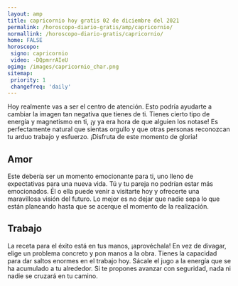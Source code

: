 ```yaml
---
layout: amp
title: capricornio hoy gratis 02 de diciembre del 2021 
permalink: /horoscopo-diario-gratis/amp/capricornio/
normallink: /horoscopo-diario-gratis/capricornio/
home: FALSE
horoscopo:
 signo: capricornio
 video: -DQpmrrAIeU
ogimg: /images/capricornio_char.png
sitemap:
 priority: 1
 changefreq: 'daily'
---
```



Hoy realmente vas a ser el centro de atención. Esto podría ayudarte a cambiar la imagen tan negativa que tienes de ti. Tienes cierto tipo de energía y magnetismo en ti, ¡y ya era hora de que alguien los notase! Es perfectamente natural que sientas orgullo y que otras personas reconozcan tu arduo trabajo y esfuerzo. ¡Disfruta de este momento de gloria!

## Amor

Este debería ser un momento emocionante para ti, uno lleno de expectativas para una nueva vida. Tú y tu pareja no podrían estar más emocionados. Él o ella puede venir a visitarte hoy y ofrecerte una maravillosa visión del futuro. Lo mejor es no dejar que nadie sepa lo que están planeando hasta que se acerque el momento de la realización.

## Trabajo

La receta para el éxito está en tus manos, ¡aprovéchala! En vez de divagar, elige un problema concreto y pon manos a la obra. Tienes la capacidad para dar saltos enormes en el trabajo hoy. Sácale el jugo a la energía que se ha acumulado a tu alrededor. Si te propones avanzar con seguridad, nada ni nadie se cruzará en tu camino.